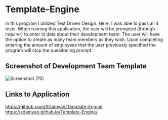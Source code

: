 # Template-Engine

In this program I utilized Test Driven Design.  Here, I was able to pass all 4 tests.  When running this application, the user will be prompted (through inquirer) to enter in data about their development team.  The user will have the option to create as many team members as they wish.  Upon completing entering the amount of employees that the user previously specified the program will stop the quesitoning prompt.  

## Screenshot of Development Team Template
![Screenshot (70)](https://user-images.githubusercontent.com/55151732/72214611-738f5480-34cb-11ea-8169-436b26e548ac.png)


## Links to Application
https://github.com/SDamyan/Template-Engine
https://sdamyan.github.io/Template-Engine/